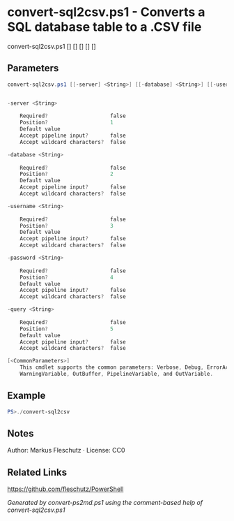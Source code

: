 # convert-sql2csv.ps1 - Converts a SQL database table to a .CSV file

convert-sql2csv.ps1 [<server>] [<database>] [<username>] [<password>] [<query>]

## Parameters
```powershell
convert-sql2csv.ps1 [[-server] <String>] [[-database] <String>] [[-username] <String>] [[-password] <String>] [[-query] <String>] [<CommonParameters>]


-server <String>
    
    Required?                    false
    Position?                    1
    Default value                
    Accept pipeline input?       false
    Accept wildcard characters?  false

-database <String>
    
    Required?                    false
    Position?                    2
    Default value                
    Accept pipeline input?       false
    Accept wildcard characters?  false

-username <String>
    
    Required?                    false
    Position?                    3
    Default value                
    Accept pipeline input?       false
    Accept wildcard characters?  false

-password <String>
    
    Required?                    false
    Position?                    4
    Default value                
    Accept pipeline input?       false
    Accept wildcard characters?  false

-query <String>
    
    Required?                    false
    Position?                    5
    Default value                
    Accept pipeline input?       false
    Accept wildcard characters?  false

[<CommonParameters>]
    This cmdlet supports the common parameters: Verbose, Debug, ErrorAction, ErrorVariable, WarningAction, 
    WarningVariable, OutBuffer, PipelineVariable, and OutVariable.
```

## Example
```powershell
PS>./convert-sql2csv
```


## Notes
Author: Markus Fleschutz · License: CC0

## Related Links
https://github.com/fleschutz/PowerShell

*Generated by convert-ps2md.ps1 using the comment-based help of convert-sql2csv.ps1*

